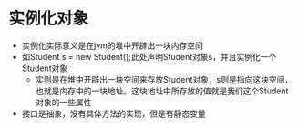 # 实例化对象

* 实例化实际意义是在jvm的堆中开辟出一块内存空间
* 如Student s = new Student();此处声明Student对象s，并且实例化一个Student对象
  * 实则是在堆中开辟出一块空间来存放Student对象，s则是指向这块空间，也就是内存中的一块地址。这块地址中所存放的值就是我们这个Student对象的一些属性
* 接口是抽象，没有具体方法的实现，但是有静态变量

